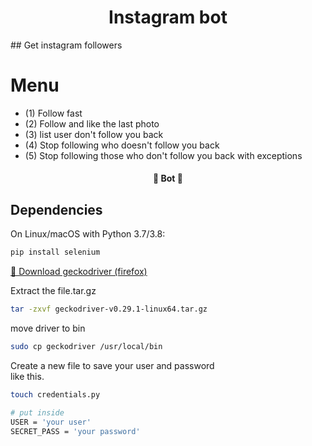 <h1 align="center">Instagram bot </h1>
## Get instagram followers

Menu
=================
<!--ts-->
   * (1) Follow fast
   * (2) Follow and like the last photo
   * (3) list user don't follow you back
   * (4) Stop following who doesn't follow you back
   * (5) Stop following those who don't follow you back with exceptions
<!--te-->

<h4 align="center"> 
	🚀 Bot  🚧
</h4>

## Dependencies

On Linux/macOS with Python 3.7/3.8:
```bash
pip install selenium 
``` 
<a href="https://github.com/mozilla/geckodriver/releases">🔗 Download geckodriver (firefox)</a>  

Extract the file.tar.gz 
```bash
tar -zxvf geckodriver-v0.29.1-linux64.tar.gz
```

move driver to bin
```bash
sudo cp geckodriver /usr/local/bin 
``` 
Create a new file to save your user and password  
like this.  

```bash
touch credentials.py

# put inside 
USER = 'your user'
SECRET_PASS = 'your password'
```
